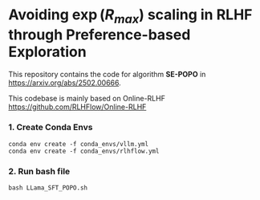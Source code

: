 
# Avoiding $\exp(R_{max})$ scaling in RLHF through Preference-based Exploration

This repository contains the code for algorithm **SE-POPO** in https://arxiv.org/abs/2502.00666. 

This codebase is mainly based on Online-RLHF https://github.com/RLHFlow/Online-RLHF

### 1. Create Conda Envs

```
conda env create -f conda_envs/vllm.yml
conda env create -f conda_envs/rlhflow.yml
```

### 2. Run bash file

```
bash LLama_SFT_POPO.sh
```

